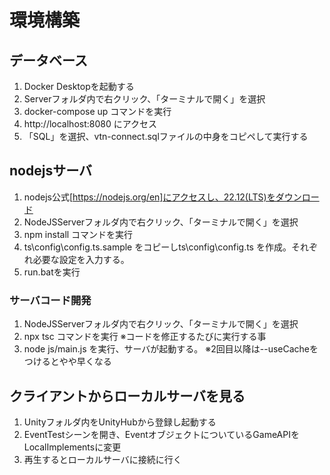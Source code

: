 # 環境構築

## データベース
1. Docker Desktopを起動する
2. Serverフォルダ内で右クリック、「ターミナルで開く」を選択
3. docker-compose up  コマンドを実行
4. http://localhost:8080 にアクセス
5. 「SQL」を選択、vtn-connect.sqlファイルの中身をコピペして実行する

## nodejsサーバ
1. nodejs公式[https://nodejs.org/en]にアクセスし、22.12(LTS)をダウンロード
2. NodeJSServerフォルダ内で右クリック、「ターミナルで開く」を選択
3. npm install コマンドを実行
4. ts\config\config.ts.sample をコピーしts\config\config.ts を作成。それぞれ必要な設定を入力する。
5. run.batを実行 

### サーバコード開発
1. NodeJSServerフォルダ内で右クリック、「ターミナルで開く」を選択
2. npx tsc コマンドを実行 ※コードを修正するたびに実行する事
3. node js/main.js を実行、サーバが起動する。 ※2回目以降は--useCacheをつけるとやや早くなる

## クライアントからローカルサーバを見る
1. Unityフォルダ内をUnityHubから登録し起動する
2. EventTestシーンを開き、EventオブジェクトについているGameAPIをLocalImplementsに変更
3. 再生するとローカルサーバに接続に行く

